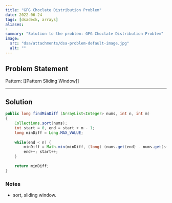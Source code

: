 ```yaml
---
title: "GFG Choclate Distribution Problem"
date: 2022-06-24
tags: [dsadeck, arrays]
aliases:
- 
summary: "Solution to the problem: GFG Choclate Distribution Problem"
image:
  src: "dsa/attachments/dsa-problem-default-image.jpg"
  alt: ""
---
```


## Problem Statement


Pattern: [[Pattern Sliding Window]]

---

## Solution
``` java
public long findMinDiff (ArrayList<Integer> nums, int n, int m)
{
	Collections.sort(nums);
	int start = 0, end = start + m - 1;
	long minDiff = Long.MAX_VALUE;
	
	while(end < n) {
		minDiff = Math.min(minDiff, (long) (nums.get(end) - nums.get(start)));
		end++; start++;
	}
	
	return minDiff;
}
```

### Notes
- sort, sliding window.



